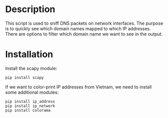 # Description
This script is used to sniff DNS packets on network interfaces. The purpose is to quickly see which domain names mapped to which IP addresses. There are options to filter which domain name we want to see in the output.

# Installation
Install the scapy module: 
```
pip install scapy
```

If we want to color-print IP addresses from Vietnam, we need to install some additional modules:
```
pip install ip_address
pip install ip_network
pip install colorama
```

